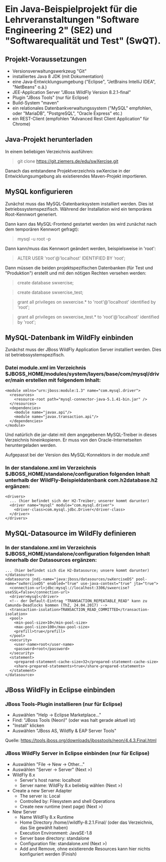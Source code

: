 # Ein Java-Beispielprojekt für die Lehrveranstaltungen "Software Engineering 2" (SE2) und "Softwarequalität und Test" (SwQT).

## Projekt-Voraussetzungen

- Versionsverwaltungswerkzeug "Git"
- installiertes Java 8 JDK (mit Dokumentation)
- eine Java-Entwicklungsumgebung ("Eclipse", "JetBrains IntelliJ IDEA", "NetBeans" o.ä.)
- JEE-Application Server "JBoss WildFly Version 8.2.1-final"
- Plugin "JBoss Tools" (nur für Eclipse)
- Build-System "maven"
- ein relationales Datenbankverwaltungssystem ("MySQL" empfohlen, oder "MariaDB", "PostgreSQL", "Oracle Express" etc.)
- ein REST-Client (empfohlen "Advanced Rest Client Application" für Chrome)

## Java-Projekt herunterladen

In einem beliebigen Verzeichnis ausführen:

> git clone https://git.ziemers.de/edu/swXercise.git

Danach das entstandene Projektverzeichnis swXercise in der Entwicklungsumgebung als existierendes Maven-Projekt importieren.

## MySQL konfigurieren

Zunächst muss das MySQL-Datenbanksystem installiert werden. Dies ist betriebssystemspezifisch. Während der Installation wird ein temporäres Root-Kennwort generiert.

Dann kann das MySQL-Frontend gestartet werden (es wird zunächst nach dem temporären Kennwort gefragt):

> mysql -u root -p

Dann kann/muss das Kennwort geändert werden, beispielsweise in 'root':

> ALTER USER 'root'@'localhost' IDENTIFIED BY ‘root‘;

Dann müssen die beiden projektspezifischen Datenbanken (für Test und "Produktion") erstellt und mit den nötigen Rechten versehen werden:

> create database swxercise;

> create database swxercise_test;

> grant all privileges on swxercise.* to 'root'@'localhost' identified by 'root';

> grant all privileges on swxercise_test.* to 'root'@'localhost' identified by 'root';

## MySQL-Datenbank im WildFly einbinden

Zunächst muss der JBoss WildFly Application Server installiert werden. Dies ist betriebssystemspezifisch.

### Datei module.xml im Verzeichnis $JBOSS_HOME/modules/system/layers/base/com/mysql/driver/main erstellen mit folgendem Inhalt:

```
<module xmlns="urn:jboss:module:1.3" name="com.mysql.driver">
  <resources>
    <resource-root path="mysql-connector-java-5.1.41-bin.jar" />
  </resources>
  <dependencies>
    <module name="javax.api"/>
    <module name="javax.transaction.api"/>
  </dependencies>
</module>
```

Und natürlich die jar-datei mit dem angegebenen MySQL-Treiber in dieses Verzeichnis hineinkopieren. Er muss von den Oracle-Internetseiten heruntergeladen werden.

Aufgepasst bei der Version des MySQL-Konnektors in der module.xml!

### In der standalone.xml im Verzeichnis $JBOSS_HOME/standalone/configuration folgenden Inhalt unterhalb der WildFly-Beispieldatenbank com.h2database.h2 ergänzen:

```
<drivers>
  ... (hier befindet sich der H2-Treiber; unserer kommt darunter)
  <driver name="mysql" module="com.mysql.driver">
    <driver-class>com.mysql.jdbc.Driver</driver-class>
  </driver>
</drivers>
```

## MySQL-Datasource im WildFly definieren

### In der standalone.xml im Verzeichnis $JBOSS_HOME/standalone/configuration folgenden Inhalt innerhalb der Datasources ergänzen:

```
... (hier befindet sich die H2-Datasource; unsere kommt darunter)
</datasource>
<datasource jndi-name="java:jboss/datasources/swXerciseDS" pool-name="swXerciseDS" enabled="true" use-java-context="true" jta="true">
  <connection-url>jdbc:mysql://localhost:3306/swxercise?useSSL=false</connection-url>
  <driver>mysql</driver>
  <!-- der Default-Eintrag "TRANSACTION_REPEATABLE_READ" kann zu Camunda-Deadlocks kommen (ThZ, 24.04.2017) -->
  <transaction-isolation>TRANSACTION_READ_COMMITTED</transaction-isolation>
  <pool>
    <min-pool-size>10</min-pool-size>
    <max-pool-size>100</max-pool-size>
    <prefill>true</prefill>
  </pool>
  <security>
    <user-name>root</user-name>
    <password>root</password>
  </security>
  <statement>
    <prepared-statement-cache-size>32</prepared-statement-cache-size>
    <share-prepared-statements>true</share-prepared-statements>
  </statement>
</datasource>
```

## JBoss WildFly in Eclipse einbinden

### JBoss Tools-Plugin installieren (nur für Eclipse)

- Auswählen "Help -> Eclipse Marketplace..."
- Find: "JBoss Tools (Neon)" (oder was halt gerade aktuell ist)
- "Install" klicken
- Auswählen "JBoss AS, Wildfly & EAP Server Tools"

Quelle: https://tools.jboss.org/downloads/jbosstools/neon/4.4.3.Final.html

### JBoss WildFly Server in Eclipse einbinden (nur für Eclipse)

- Auswählen "File -> New -> Other..."
- Auswählen "Server -> Server" (Next >)
- WildFly 8.x
  - Server's host name: localhost
  - Server name: WildFly 8.x beliebig wählen (Next >)
- Create a new Server Adapter
  - The server is: Local
  - Controlled by: Filesystem and shell Operations
  - Create new runtime (next page) (Next >)
- New Server
  - Name WildFly 8.x Runtime
  - Home Directory /home/<user>/wildfly-8.2.1.Final/ (oder das Verzeichnis, das Sie gewählt haben)
  - Execution Environment: JavaSE-1.8
  - Server base directory: standalone
  - Configuration file: standalone.xml (Next >)
  - Add and Remove, ohne existierende Resources kann hier nichts konfiguriert werden (Finish)
